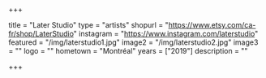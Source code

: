 +++

title = "Later Studio"
type = "artists"
shopurl = "https://www.etsy.com/ca-fr/shop/LaterStudio"
instagram = "https://www.instagram.com/laterstudio"
featured = "/img/laterstudio1.jpg"
image2 = "/img/laterstudio2.jpg"
image3 = ""
logo = ""
hometown = "Montréal"
years = ["2019"]
description = ""

+++
